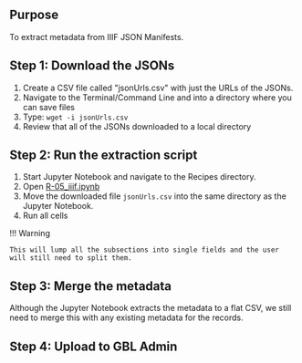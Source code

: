 ## Purpose

To extract metadata from IIIF JSON Manifests.


## Step 1: Download the JSONs

1. Create a CSV file called "jsonUrls.csv" with just the URLs of the JSONs.
2. Navigate to the Terminal/Command Line and into a directory where you can save files
3. Type: `wget -i jsonUrls.csv`
4. Review that all of the JSONs downloaded to a local directory

## Step 2: Run the extraction script

1. Start Jupyter Notebook and navigate to the Recipes directory.
2. Open [R-05_iiif.ipynb](https://github.com/geobtaa/harvesting-guide/blob/main/recipes/R-05_IIIF)
3. Move the downloaded file `jsonUrls.csv` into the same directory as the Jupyter Notebook.
4. Run all cells

!!! Warning

	This will lump all the subsections into single fields and the user will still need to split them.

## Step 3: Merge the metadata

Although the Jupyter Notebook extracts the metadata to a flat CSV, we still need to merge this with any existing metadata for the records.

## Step 4: Upload to GBL Admin